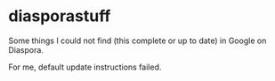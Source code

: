 # diasporastuff
Some things I could not find (this complete or up to date) in Google on Diaspora. 

For me, default update instructions failed.
